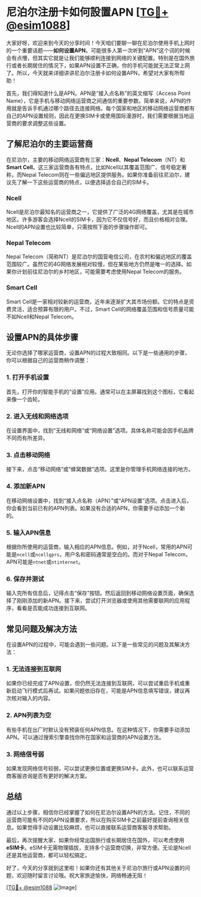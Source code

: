 # 尼泊尔注册卡如何設置APN [[TG💪+ @esim1088](https://t.me/s/esim1088)]

大家好呀，欢迎来到今天的分享时间！今天咱们要聊一聊在尼泊尔使用手机上网时的一个重要话题——**如何设置APN**。可能很多人第一次听到“APN”这个词的时候会有点懵，但其实它就是让我们能够顺利连接到网络的关键配置。特别是在国外旅行或者长期居住的情况下，如果APN设置不正确，你的手机可能就无法正常上网了。所以，今天就来详细讲讲尼泊尔注册卡如何设置APN，希望对大家有所帮助！

首先，我们得知道什么是APN。APN是“接入点名称”的英文缩写（Access Point Name），它是手机与移动网络运营商之间通信的重要参数。简单来说，APN的作用就是告诉手机通过哪个路径去连接网络。每个国家和地区的移动网络运营商都有自己的APN设置规则，因此在更换SIM卡或使用国际漫游时，我们需要根据当地运营商的要求调整这些设置。

## 了解尼泊尔的主要运营商

在尼泊尔，主要的移动网络运营商有三家：**Ncell**、**Nepal Telecom**（NT）和**Smart Cell**。这三家运营商各有特点，比如Ncell以其覆盖范围广、信号稳定著称，而Nepal Telecom则在一些偏远地区提供服务。如果你准备前往尼泊尔，建议先了解一下这些运营商的特点，以便选择适合自己的SIM卡。

### Ncell

Ncell是尼泊尔最知名的运营商之一，它提供了广泛的4G网络覆盖，尤其是在城市地区。许多游客会选择Ncell的SIM卡，因为它不仅信号好，而且价格相对合理。Ncell的APN设置也比较简单，只需按照下面的步骤操作即可。

### Nepal Telecom

Nepal Telecom（简称NT）是尼泊尔的国营电信公司，在农村和偏远地区的覆盖范围较广。虽然它的4G网络发展相对较慢，但在某些地方仍然是唯一的选择。如果你计划前往尼泊尔的乡村地区，可能需要考虑使用Nepal Telecom的服务。

### Smart Cell

Smart Cell是一家相对较新的运营商，近年来逐渐扩大其市场份额。它的特点是资费灵活，适合预算有限的用户。不过，Smart Cell的网络覆盖范围和信号质量可能不如Ncell和Nepal Telecom。

## 设置APN的具体步骤

无论你选择了哪家运营商，设置APN的过程大致相同。以下是一些通用的步骤，你可以根据自己的运营商稍作调整：

### 1. 打开手机设置

首先，打开你的智能手机的“设置”应用。通常可以在主屏幕找到这个图标，它看起来像一个齿轮。

### 2. 进入无线和网络选项

在设置界面中，找到“无线和网络”或“网络设置”选项。具体名称可能会因手机品牌不同而有所差异。

### 3. 点击移动网络

接下来，点击“移动网络”或“蜂窝数据”选项。这里是你管理手机网络连接的地方。

### 4. 添加新APN

在移动网络设置中，找到“接入点名称（APN）”或“APN设置”选项。点击进入后，你会看到当前已有的APN列表。如果没有合适的APN，你需要手动添加一个新的。

### 5. 输入APN信息

根据你所使用的运营商，输入相应的APN信息。例如，对于Ncell，常用的APN可能是`ncell`或`ncellgprs`，用户名和密码通常是空白的。而对于Nepal Telecom，APN可能是`ntnet`或`ntinternet`。

### 6. 保存并测试

输入完所有信息后，记得点击“保存”按钮。然后返回到移动网络设置页面，确保选择了刚刚添加的新APN。接下来，尝试打开浏览器或使用其他需要联网的应用程序，看看是否能成功连接到互联网。

## 常见问题及解决方法

在设置APN的过程中，可能会遇到一些问题。以下是一些常见的问题及其解决方法：

### 1. 无法连接到互联网

如果你已经完成了APN设置，但仍然无法连接到互联网，可以尝试重启手机或重新启动飞行模式后再试。如果问题依旧存在，可能是APN信息填写错误，建议再次核对输入的内容。

### 2. APN列表为空

有些手机在出厂时默认没有预装任何APN信息。在这种情况下，你需要手动添加APN。可以通过搜索引擎查找你所在国家和运营商的APN设置方法。

### 3. 网络信号弱

如果发现网络信号较弱，可以尝试更换位置或更换SIM卡。此外，也可以联系运营商客服咨询是否有更好的解决方案。

## 总结

通过以上步骤，相信你已经掌握了如何在尼泊尔设置APN的方法。记住，不同的运营商可能有不同的APN设置要求，所以在购买SIM卡之前最好提前查询相关信息。如果觉得手动设置比较麻烦，也可以直接联系运营商客服寻求帮助。

最后，再次提醒大家，如果你经常出国旅行或长期居住在国外，可以考虑使用**eSIM卡**。eSIM卡无需物理插拔，支持多个运营商切换，非常方便。无论是Ncell还是其他运营商，都可以轻松搞定。

好了，今天的分享就到这里啦！如果你还有其他关于尼泊尔旅行或APN设置的问题，欢迎随时留言讨论哦。祝大家旅途愉快，网络畅通无阻！

[[TG💪+ @esim1088](https://t.me/s/esim1088) ![Image](https://i.postimg.cc/4NQfJmqS/Snipaste-2025-05-13-00-14-12.png)]